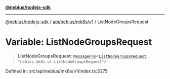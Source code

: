 [**@nebius/nodejs-sdk**](../../../../../README.md)

***

[@nebius/nodejs-sdk](../../../../../README.md) / [api/nebius/mk8s/v1](../README.md) / ListNodeGroupsRequest

# Variable: ListNodeGroupsRequest

> **ListNodeGroupsRequest**: [`MessageFns`](../../../../../runtime/protos/core/interfaces/MessageFns.md)\<[`ListNodeGroupsRequest`](../interfaces/ListNodeGroupsRequest.md), `"nebius.mk8s.v1.ListNodeGroupsRequest"`\>

Defined in: src/api/nebius/mk8s/v1/index.ts:3375
